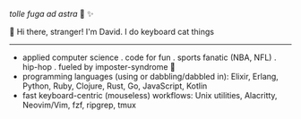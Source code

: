 _tolle fuga ad astra_ 🚀 ✨

👋 Hi there, stranger! I'm David. I do keyboard cat things

---

- applied computer science . code for fun . sports fanatic (NBA, NFL) . hip-hop . fueled by imposter-syndrome 😬
- programming languages (using or dabbling/dabbled in): Elixir, Erlang, Python, Ruby, Clojure, Rust, Go, JavaScript, Kotlin
- fast keyboard-centric (mouseless) workflows: Unix utilities, Alacritty, Neovim/Vim, fzf, ripgrep, tmux
